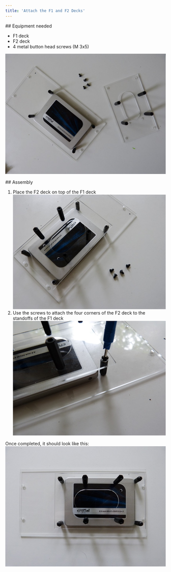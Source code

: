```yaml
---
title: 'Attach the F1 and F2 Decks'
---
```


## Equipment needed
* F1 deck
* F2 deck
* 4 metal button head screws (M 3x5)

![](P1090041.jpg)

## Assembly
1. Place the F2 deck on top of the F1 deck
![](P1090040.jpg)   
2. Use the screws to attach the four corners of the F2 deck to the standoffs of the F1 deck
![](P1090039.jpg)    

Once completed, it should look like this:
![](P1080943.JPG)  
